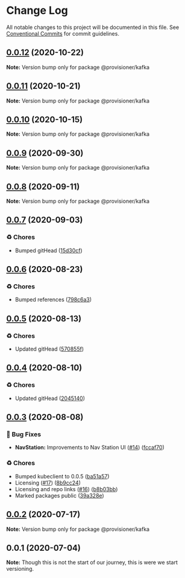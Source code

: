 # Change Log

All notable changes to this project will be documented in this file.
See [Conventional Commits](https://conventionalcommits.org) for commit guidelines.

## [0.0.12](https://github.com/c6o/provisioners/compare/v0.0.11...v0.0.12) (2020-10-22)

**Note:** Version bump only for package @provisioner/kafka





## [0.0.11](https://github.com/c6o/provisioners/compare/v0.0.10...v0.0.11) (2020-10-21)

**Note:** Version bump only for package @provisioner/kafka





## [0.0.10](https://github.com/c6o/provisioners/compare/v0.0.9...v0.0.10) (2020-10-15)

**Note:** Version bump only for package @provisioner/kafka





## [0.0.9](https://github.com/c6o/provisioners/compare/v0.0.8...v0.0.9) (2020-09-30)

**Note:** Version bump only for package @provisioner/kafka





## [0.0.8](https://github.com/c6o/provisioners/compare/v0.0.7...v0.0.8) (2020-09-11)

**Note:** Version bump only for package @provisioner/kafka





## [0.0.7](https://github.com/c6o/provisioners/compare/v0.0.6...v0.0.7) (2020-09-03)


### ♻️ Chores

* Bumped gitHead ([15d30cf](https://github.com/c6o/provisioners/commit/15d30cf8f5386a58e2873cf2dd97fdc55f8f7cd2))





## [0.0.6](https://github.com/c6o/provisioners/compare/v0.0.5...v0.0.6) (2020-08-23)


### ♻️ Chores

* Bumped references ([798c6a3](https://github.com/c6o/provisioners/commit/798c6a3f7c826d04f2327a5cfae535f2dd3d04e8))





## [0.0.5](https://github.com/c6o/provisioners/compare/v0.0.4...v0.0.5) (2020-08-13)


### ♻️ Chores

* Updated gitHead ([570855f](https://github.com/c6o/provisioners/commit/570855fb1f45f0e051dedccc2acef7b83375ebac))





## [0.0.4](https://github.com/c6o/provisioners/compare/v0.0.3...v0.0.4) (2020-08-10)


### ♻️ Chores

* Updated gitHead ([2045140](https://github.com/c6o/provisioners/commit/2045140b6ae8bc2e4504ff7756b7a8776c087609))





## [0.0.3](https://github.com/c6o/provisioners/compare/v0.0.2...v0.0.3) (2020-08-08)


### 🐛 Bug Fixes

* **NavStation:** Improvements to Nav Station UI ([#14](https://github.com/c6o/provisioners/issues/14)) ([fccaf70](https://github.com/c6o/provisioners/commit/fccaf7057be6de5235267fe0bbf6dc5be29e583f))


### ♻️ Chores

* Bumped kubeclient to 0.0.5 ([ba51a57](https://github.com/c6o/provisioners/commit/ba51a574b2a123bbe012be0086ec2ecbedcf487c))
* Licensing ([#17](https://github.com/c6o/provisioners/issues/17)) ([8b9cc24](https://github.com/c6o/provisioners/commit/8b9cc24ff42ff875b4234a74dfcfcfedb2acef27))
* Licensing and repo links ([#16](https://github.com/c6o/provisioners/issues/16)) ([b8b03bb](https://github.com/c6o/provisioners/commit/b8b03bbe7f30904b83cc599e61d378beb009eb38))
* Marked packages public ([39a328e](https://github.com/c6o/provisioners/commit/39a328e0225b2b773e173960f54f98052a698368))





## [0.0.2](https://github.com/traxitt/node-monorepo/compare/v0.0.1...v0.0.2) (2020-07-17)

**Note:** Version bump only for package @provisioner/kafka





## 0.0.1 (2020-07-04)

**Note:** Though this is not the start of our journey, this is were we start versioning.
